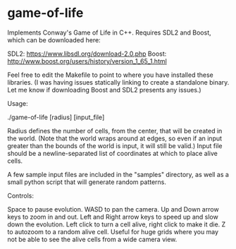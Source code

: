 # game-of-life
Implements Conway's Game of Life in C++. Requires SDL2 and Boost, which can be downloaded here:

SDL2: https://www.libsdl.org/download-2.0.php
Boost: http://www.boost.org/users/history/version_1_65_1.html

Feel free to edit the Makefile to point to where you have installed these libraries.
(I was having issues statically linking to create a standalone binary. Let me know if downloading Boost and SDL2 presents any issues.)

Usage:

./game-of-life [radius] [input_file]

Radius defines the number of cells, from the center, that will be created in the world. (Note that the world wraps around at edges, so even if an input greater than the bounds of the world is input, it will still be valid.)
Input file should be a newline-separated list of coordinates at which to place alive cells.

A few sample input files are included in the "samples" directory, as well as a small python script that will generate random patterns.

Controls:

Space to pause evolution.
WASD to pan the camera.
Up and Down arrow keys to zoom in and out.
Left and Right arrow keys to speed up and slow down the evolution.
Left click to turn a cell alive, right click to make it die.
Z to autozoom to a random alive cell. Useful for huge grids where you may not be able to see the alive cells from a wide camera view.